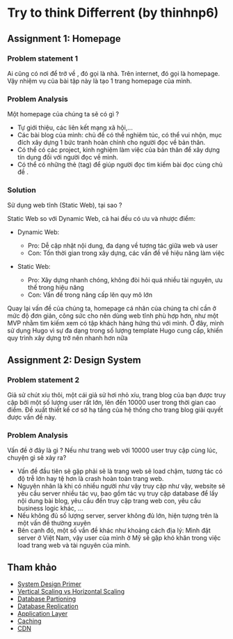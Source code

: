 # Try to think Differrent (by thinhnp6)

## Assignment 1: Homepage

### Problem statement 1

Ai cũng có nơi để  trở về , đó gọi là nhà. Trên internet, đó gọi là homepage. Vậy nhiệm vụ của bài tập này là tạo 1 trang homepage của mình. 

### Problem Analysis

Một homepage của chúng ta sẽ có gì ? 

- Tự giới thiệu, các liên kết mạng xã hội,...
- Các bài blog của mình: chủ đề  có thể  nghiêm túc, có thể vui nhộn, mục đích xây dựng 1 bức tranh hoàn chỉnh cho người đọc về  bản thân.
- Có thể  có các project, kinh nghiệm làm việc của bản thân để  xây dựng tín dụng đối với người đọc về  mình.
- Có thể  có những thẻ (tag) để  giúp người đọc tìm kiếm bài đọc cùng chủ đề .

### Solution

Sử  dụng web tĩnh (Static Web), tại sao ?

Static Web so với Dynamic Web, cả hai đều có ưu và nhược điểm:

- Dynamic Web: 
    + Pro: Dễ  cập nhật nội dung, đa dạng về  tương tác giữa web và user
    + Con: Tốn thời gian trong xây dựng, các vấn đề  về  hiệu năng làm việc

- Static Web:
    + Pro: Xây dựng nhanh chóng, không đòi hỏi quá nhiều tài nguyên, ưu thế  trong hiệu năng
    + Con: Vấn đề  trong nâng cấp lên quy mô lớn

Quay lại vấn đề  của chúng ta, homepage cá nhân của chúng ta chỉ cần ở mức độ đơn giản, công sức cho nên dùng web tĩnh phù hợp hơn, như một MVP nhằm tìm kiếm xem có tập khách hàng hứng thú với mình. Ở đây, mình sử  dụng Hugo vì sự đa dạng trong số  lượng template Hugo cung cấp, khiến quy trình xây dựng trở nên nhanh hơn nữa

## Assignment 2: Design System

### Problem statement 2

Giả sử  chút xíu thôi, một cái giả sử  hơi nhỏ xíu, trang blog của bạn được truy cập bởi một số lượng user rất lớn, lên đến 10000 user trong thời gian cao điểm. Đề xuất thiết kế  cơ sở hạ tầng của hệ thống cho trang blog giải quyết được vấn đề  này.

### Problem Analysis

Vấn đề  ở đây là gì ? Nếu như trang web với 10000 user truy cập cùng lúc, chuyện gì sẽ xảy ra?

- Vấn đề  đầu tiên sẽ gặp phải sẽ là trang web sẽ load chậm, tương tác có độ trễ  lớn hay tệ hơn là crash hoàn toàn trang web. 
- Nguyên nhân là khi có nhiều người như vậy truy cập như vậy, website sẽ yêu cầu server nhiều tác vụ, bao gồm tác vụ truy cập database để  lấy nội dung bài blog, yêu cầu đến truy cập trang web con, yêu cầu business logic khác, ...
- Nếu không đủ số  lượng server, server không đủ lớn, hiện tượng trên là một vấn đề  thường xuyên
- Bên cạnh đó, một số vần đề khác như khoảng cách địa lý: Mình đặt server ở Việt Nam, vậy user của mình ở Mỹ sẽ gặp khó khăn trong việc load trang web và tài nguyên của mình.

## Tham khảo

- [System Design Primer](https://github.com/donnemartin/system-design-primer#master-slave-replication)
- [Vertical Scaling vs Horizontal Scaling](https://github.com/donnemartin/system-design-primer#load-balancer)
- [Database Partioning](https://en.wikipedia.org/wiki/Partition_(database))
- [Database Replication](https://github.com/donnemartin/system-design-primer#replication)
- [Application Layer](https://github.com/donnemartin/system-design-primer#application-layer)
- [Caching](https://github.com/donnemartin/system-design-primer#cache)
- [CDN](https://www.creative-artworks.eu/why-use-a-content-delivery-network-cdn/)